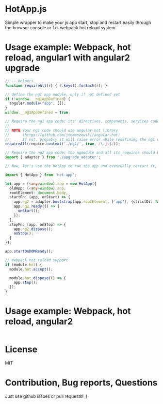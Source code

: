 # HotApp.js

Simple wrapper to make your js app start, stop and restart easily through the browser console or f.e. webpack hot reload system.

# Usage example: Webpack, hot reload, angular1 with angular2 upgrade

```ts
// -- helpers
function requireAll(r) { r.keys().forEach(r); }

// define the ng1 app module, only if not defined yet
if (!window.__ng1AppDefined) {
  angular.module("app", []);
}
window.__ng1AppDefined = true;

// Require the ng1 app code: its' directives, components, services code and so on
//
// NOTE Your ng1 code should use angular-hot library
//      (https://github.com/jtomaszewski/angular-hot)
//      If not, propably it will raise error while redefining the ng1 directives/components.
requireAll(require.context('./ng1/', true, /\.js$/));

// Require the ng2 app code: the ngmodule and all its requires should be in upgrade_adapter.ts code
import { adapter } from './upgrade_adapter';

// Now, let's use the HotApp to run the app and eventually restart it, if needed

import { HotApp } from 'hot-app';

let app = (<any>window).app = new HotApp({
  oldApp: (<any>window).app,
  rootElement: document.body,
  startFn: (app, onStart) => {
    app.ng2 = adapter.bootstrap(app.rootElement, ['app'], {strictDi: false});
    app.ng2.ready(() => {
      onStart();
    });
  },
  stopFn: (app, onStop) => {
    app.ng2.dispose();
    onStop();
  }
});

app.startOnDOMReady();

// Webpack hot reload support
if (module.hot) {
  module.hot.accept();

  module.hot.dispose(() => {
    app.stop();
  });
}
```

# Usage example: Webpack, hot reload, angular2
```ts
```

# License

MIT

# Contribution, Bug reports, Questions

Just use github issues or pull requests! ;)

